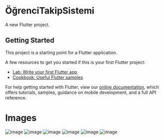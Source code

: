 # ÖğrenciTakipSistemi

A new Flutter project.

## Getting Started

This project is a starting point for a Flutter application.

A few resources to get you started if this is your first Flutter project:

- [Lab: Write your first Flutter app](https://flutter.dev/docs/get-started/codelab)
- [Cookbook: Useful Flutter samples](https://flutter.dev/docs/cookbook)

For help getting started with Flutter, view our
[online documentation](https://flutter.dev/docs), which offers tutorials,
samples, guidance on mobile development, and a full API reference.

# Images
![image](https://user-images.githubusercontent.com/86890722/152162824-c4651ede-d689-4339-878b-584f0faef2de.png)
![image](https://user-images.githubusercontent.com/86890722/152162987-a5f0c92b-f959-4f5f-8d1f-4d55680c4add.png)
![image](https://user-images.githubusercontent.com/86890722/152163110-c21e263b-6ff2-4f7e-a440-ecaddb19136b.png)
![image](https://user-images.githubusercontent.com/86890722/152163205-4f85a9b6-eced-407c-934b-15c331443a67.png)
![image](https://user-images.githubusercontent.com/86890722/152163309-a326f750-b71a-48b7-be78-7af1dd5e17cf.png)
![image](https://user-images.githubusercontent.com/86890722/152163408-f3e6f476-e1b8-4b84-a635-238a64b6164f.png)


